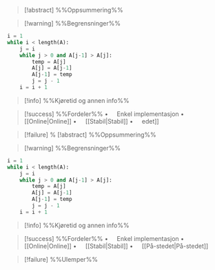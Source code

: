 
> [!abstract] %%Oppsummering%%
> 

> [!warning] %%Begrensninger%%

``` python
i = 1
while i < length(A):
    j = i
    while j > 0 and A[j-1] > A[j]:
        temp = A[j]
        A[j] = A[j-1]
        A[j-1] = temp
        j = j - 1
    i = i + 1
```

> [!info] %%Kjøretid og annen info%%

> [!success] %%Fordeler%%
> $\bullet\quad$ Enkel implementasjon
> $\bullet\quad$ [[Online|Online]]
> $\bullet\quad$ [[Stabil|Stabil]]
> $\bullet\quad$ [](Stabil.md)edet]]

> [!failure] %[](På-stedet.md)
> [!abstract] %%Oppsummering%%
> 

> [!warning] %%Begrensninger%%

``` python
i = 1
while i < length(A):
    j = i
    while j > 0 and A[j-1] > A[j]:
        temp = A[j]
        A[j] = A[j-1]
        A[j-1] = temp
        j = j - 1
    i = i + 1
```

> [!info] %%Kjøretid og annen info%%

> [!success] %%Fordeler%%
> $\bullet\quad$ Enkel implementasjon
> $\bullet\quad$ [[Online|Online]]
> $\bullet\quad$ [[Stabil|Stabil]]
> $\bullet\quad$ [[På-stedet|På-stedet]]

> [!failure] %%Ulemper%%